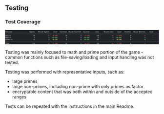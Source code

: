 ## Testing

### Test Coverage
![alt text](image.png)

Testing was mainly focused to math and prime portion of the game - common functions such as file-saving/loading and input handling was not tested.

Testing was performed with representative inputs, such as:
- large primes
- large non-primes, including non-prime with only primes as factor
- encryptable content that was both within and outside of the accepted ranges

Tests can be repeated with the instructions in the main Readme.
